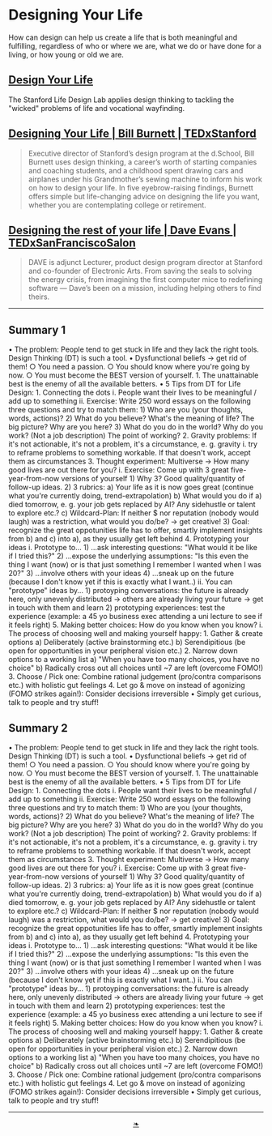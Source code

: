 # Designing Your Life

How can design can help us create a life that is both meaningful and fulfilling, regardless of who or where we are, what we do or have done for a living, or how young or old we are.

## [Design Your Life]( http://lifedesignlab.stanford.edu/ )

The Stanford Life Design Lab applies design thinking to tackling the "wicked" problems of life and vocational wayfinding.


## [Designing Your Life | Bill Burnett | TEDxStanford]( https://www.youtube.com/watch?v=SemHh0n19LA )

> Executive director of Stanford’s design program at the d.School, Bill Burnett uses design thinking, a career’s worth of starting companies and coaching students, and a childhood spent drawing cars and airplanes under his Grandmother’s sewing machine to inform his work on how to design your life. In five eyebrow-raising findings, Burnett offers simple but life-changing advice on designing the life you want, whether you are contemplating college or retirement.


## [Designing the rest of your life | Dave Evans | TEDxSanFranciscoSalon]( https://www.youtube.com/watch?v=fkvIwq7oxzM )

> DAVE is adjunct Lecturer, product design program director at Stanford and co-founder of Electronic Arts. From saving the seals to solving the energy crisis, from imagining the first computer mice to redefining software — Dave’s been on a mission, including helping others to find theirs.



***

## Summary 1

• The problem: People tend to get stuck in life and they lack the right tools. Design Thinking (DT) is such a tool.
• Dysfunctional beliefs -> get rid of them!
    ○ You need a passion.
    ○ You should know where you're going by now.
    ○ You must become the BEST version of yourself.
        1. The unattainable best is the enemy of all the available betters.
 • 5 Tips from DT for Life Design:
    1. Connecting the dots
       i. People want their lives to be meaningful / add up to something
       ii. Exercise: Write 250 word essays on the following three questions and try to match them:
          1) Who are you (your thoughts, words, actions)?
          2) What do you believe? What's the meaning of life? The big picture? Why are you here?
          3) What do you do in the world? Why do you work? (Not a job description) The point of working?
    2. Gravity problems: If it's not actionable, it's not a problem, it's a circumstance, e. g. gravity
       i. try to reframe problems to something workable. If that doesn't work, accept them as circumstances
    3. Thought experiment: Multiverse -> How many good lives are out there for you?
       i. Exercise: Come up with 3 great five-year-from-now versions of yourself
          1) Why 3? Good quality/quantity of follow-up ideas.
          2) 3 rubrics:
             a) Your life as it is now goes great (continue what you're currently doing, trend-extrapolation)
             b) What would you do if a) died tomorrow, e. g. your job gets replaced by AI? Any sidehustle or talent to explore etc.?
             c) Wildcard-Plan: If neither $ nor reputation (nobody would laugh) was a restriction, what would you do/be? -> get creative!
          3) Goal: recognize the great oppotunities life has to offer, smartly implement insights from b) and c) into a), as they usually get left behind
    4. Prototyping your ideas
       i. Prototype to…
          1) …ask interesting questions: "What would it be like if I tried this?"
          2) …expose the underlying assumptions: "Is this even the thing I want (now) or is that just something I remember I wanted when I was 20?"
          3) …involve others with your ideas
          4) …sneak up on the future (because I don't know yet if this is exactly what I want..)
       ii. You can "prototype" ideas by…
          1) protoyping conversations: the future is already here, only unevenly distributed -> others are already living your future -> get in touch with them and learn
          2) prototyping experiences: test the experience (example: a 45 yo business exec attending a uni lecture to see if it feels right)
    5. Making better choices: How do you know when you know?
       i. The process of choosing well and making yourself happy:
          1. Gather & create options
             a) Deliberately (active brainstorming etc.)
             b) Serendipitious (be open for opportunities in your peripheral vision etc.)
          2. Narrow down options to a working list
             a) "When you have too many choices, you have no choice"
             b) Radically cross out all choices until ~7 are left (overcome FOMO!)
          3. Choose / Pick one: Combine rational judgement (pro/contra comparisons etc.) with holistic gut feelings
          4. Let go & move on instead of agonizing (FOMO strikes again!): Consider decisions irreversible
 • Simply get curious, talk to people and try stuff!


 ## Summary 2

 • The problem: People tend to get stuck in life and they lack the right tools. Design Thinking (DT) is such a tool.
• Dysfunctional beliefs -> get rid of them!
    ○ You need a passion.
    ○ You should know where you're going by now.
    ○ You must become the BEST version of yourself.
        1. The unattainable best is the enemy of all the available betters.
 • 5 Tips from DT for Life Design:
    1. Connecting the dots
       i. People want their lives to be meaningful / add up to something
       ii. Exercise: Write 250 word essays on the following three questions and try to match them:
          1) Who are you (your thoughts, words, actions)?
          2) What do you believe? What's the meaning of life? The big picture? Why are you here?
          3) What do you do in the world? Why do you work? (Not a job description) The point of working?
    2. Gravity problems: If it's not actionable, it's not a problem, it's a circumstance, e. g. gravity
       i. try to reframe problems to something workable. If that doesn't work, accept them as circumstances
    3. Thought experiment: Multiverse -> How many good lives are out there for you?
       i. Exercise: Come up with 3 great five-year-from-now versions of yourself
          1) Why 3? Good quality/quantity of follow-up ideas.
          2) 3 rubrics:
             a) Your life as it is now goes great (continue what you're currently doing, trend-extrapolation)
             b) What would you do if a) died tomorrow, e. g. your job gets replaced by AI? Any sidehustle or talent to explore etc.?
             c) Wildcard-Plan: If neither $ nor reputation (nobody would laugh) was a restriction, what would you do/be? -> get creative!
          3) Goal: recognize the great oppotunities life has to offer, smartly implement insights from b) and c) into a), as they usually get left behind
    4. Prototyping your ideas
       i. Prototype to…
          1) …ask interesting questions: "What would it be like if I tried this?"
          2) …expose the underlying assumptions: "Is this even the thing I want (now) or is that just something I remember I wanted when I was 20?"
          3) …involve others with your ideas
          4) …sneak up on the future (because I don't know yet if this is exactly what I want..)
       ii. You can "prototype" ideas by…
          1) protoyping conversations: the future is already here, only unevenly distributed -> others are already living your future -> get in touch with them and learn
          2) prototyping experiences: test the experience (example: a 45 yo business exec attending a uni lecture to see if it feels right)
    5. Making better choices: How do you know when you know?
       i. The process of choosing well and making yourself happy:
          1. Gather & create options
             a) Deliberately (active brainstorming etc.)
             b) Serendipitious (be open for opportunities in your peripheral vision etc.)
          2. Narrow down options to a working list
             a) "When you have too many choices, you have no choice"
             b) Radically cross out all choices until ~7 are left (overcome FOMO!)
          3. Choose / Pick one: Combine rational judgement (pro/contra comparisons etc.) with holistic gut feelings
          4. Let go & move on instead of agonizing (FOMO strikes again!): Consider decisions irreversible
 • Simply get curious, talk to people and try stuff!



 ***

<center title="hello!" ><a href=javascript:window.scrollTo(0,0); class=aDingbat > ❧ </a></center>
